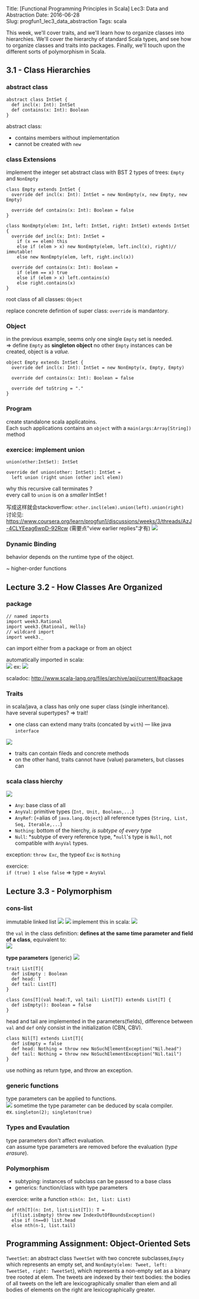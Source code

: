 Title: [Functional Programming Principles in Scala] Lec3: Data and Abstraction 
Date: 2016-06-28    
Slug:  progfun1_lec3_data_abstraction 
Tags: scala    
 
This week, we'll cover traits, and we'll learn how to organize classes into hierarchies. We'll cover the hierarchy of standard Scala types, and see how to organize classes and traits into packages. Finally, we'll touch upon the different sorts of polymorphism in Scala. 
 
3.1 - Class Hierarchies 
----------------------- 
 
### abstract class 
 
	abstract class IntSet { 
	  def incl(x: Int): IntSet 
	  def contains(x: Int): Boolean 
	} 
 
abstract class:  
 
* contains members without implementation 
* cannot be created with ``new`` 
 
 
### class Extensions 
implement the integer set abstract class with BST 
2 types of trees: ``Empty`` and ``NonEmpty`` 
 
	class Empty extends IntSet { 
	  override def incl(x: Int): IntSet = new NonEmpty(x, new Empty, new Empty) 
	 
	  override def contains(x: Int): Boolean = false 
	} 
	 
	class NonEmpty(elem: Int, left: IntSet, right: IntSet) extends IntSet { 
	  override def incl(x: Int): IntSet = 
	    if (x == elem) this 
	    else if (elem > x) new NonEmpty(elem, left.incl(x), right)// immutable! 
	    else new NonEmpty(elem, left, right.incl(x)) 
	 
	  override def contains(x: Int): Boolean = 
	    if (elem == x) true 
	    else if (elem > x) left.contains(x) 
	    else right.contains(x) 
	} 
 
root class of all classes: ``Object`` 
 
replace concrete defintion of super class: ``override`` is mandantory. 
 
### Object 
in the previous example, seems only one single ``Empty`` set is needed.  
⇒ define ``Empty`` as **singleton object** 
no other ``Empty`` instances can be created, object is a *value.* 
 
	object Empty extends IntSet { 
	  override def incl(x: Int): IntSet = new NonEmpty(x, Empty, Empty) 
	 
	  override def contains(x: Int): Boolean = false 
	 
	  override def toString = "." 
	} 
 
 
### Program 
create standalone scala applicatoins.  
Each such applications contains an ``object`` with a ``main(args:Array[String])`` method 
 
### exercice: implement union 
 
``union(other:IntSet): IntSet`` 
 
	override def union(other: IntSet): IntSet = 
	  left union (right union (other incl elem)) 
 
why this recursive call terminates ?  
every call to ``union`` is on a *smaller* IntSet ! 
 
写成这样就会stackoverflow: ``other.incl(elem).union(left).union(right)``  
讨论见: <https://www.coursera.org/learn/progfun1/discussions/weeks/3/threads/AzJ-4CLYEeag6wpD-92Rcw> 
(需要点"view earlier replies"才有) 
![](_images/progfun1_lec3_data_abstraction/pasted_image012.png) 
 
### Dynamic Binding 
behavior depends on the runtime type of the object.  
 
~ higher-order functions 
 
Lecture 3.2 - How Classes Are Organized 
--------------------------------------- 
 
### package 
 
	// named imports 
	import week3.Rational 
	import week3.{Rational, Hello} 
	// wildcard import  
	import week3._ 
 
 
 can import either from a package or from an object 
 
automatically imported in scala:  
![](_images/progfun1_lec3_data_abstraction/pasted_image001.png) 
ex: 
![](_images/progfun1_lec3_data_abstraction/pasted_image002.png) 
 
scaladoc: <http://www.scala-lang.org/files/archive/api/current/#package> 
 
### Traits 
in scala/java, a class has only one super class (single inheritance).  
have several supertypes? ⇒ trait! 
 
 
* one class can extend many traits (concated by ``with``)  — like java ``interface`` 
 
![](_images/progfun1_lec3_data_abstraction/pasted_image003.png) 
 
* traits can contain fileds and concrete methods 
* on the other hand, traits cannot have (value) parameters, but classes can 
 
 
### scala class hierchy 
![](_images/progfun1_lec3_data_abstraction/pasted_image004.png) 
 
* ``Any``: base class of all 
* ``AnyVal``: primitive types (``Int, Unit, Boolean,...``) 
* ``AnyRef``: (=alias of ``java.lang.Object``) all reference types (``String, List, Seq, Iterable,...``) 
* ``Nothing``: bottom of the hierchy, *is subtype of every type* 
* ``Null``: *subtype of every reference type, *``null``'s type is ``Null``, not compatible with ``AnyVal`` types.  
 
exception: ``throw Exc``, the typeof ``Exc`` is ``Nothing`` 
 
exercice:  
``if (true) 1 else false`` ⇒ type = ``AnyVal`` 
 
Lecture 3.3 - Polymorphism 
-------------------------- 
 
### cons-list 
immutable linked list 
![](_images/progfun1_lec3_data_abstraction/pasted_image005.png) 
![](_images/progfun1_lec3_data_abstraction/pasted_image006.png) 
implement this in scala: 
![](_images/progfun1_lec3_data_abstraction/pasted_image007.png) 
 
the ``val`` in the class definition: **defines at the same time parameter and field of a class**, equivalent to:  
![](_images/progfun1_lec3_data_abstraction/pasted_image008.png) 
 
**type parameters** (generic) 
![](_images/progfun1_lec3_data_abstraction/pasted_image009.png) 
 
	trait List[T]{ 
	  def isEmpty : Boolean 
	  def head: T 
	  def tail: List[T] 
	} 
	 
	class Cons[T](val head:T, val tail: List[T]) extends List[T] { 
	  def isEmpty(): Boolean = false 
	} 
 
head and tail are implemented in the parameters(fields), difference between ``val`` and ``def`` only consist in the initialization (CBN, CBV). 
 
	class Nil[T] extends List[T]{ 
	  def isEmpty = false 
	  def head: Nothing = throw new NoSuchElementException("Nil.head") 
	  def tail: Nothing = throw new NoSuchElementException("Nil.tail") 
	} 
 
use nothing as return type, and throw an exception.  
 
### generic functions 
type parameters can be applied to functions.  
![](_images/progfun1_lec3_data_abstraction/pasted_image011.png) 
sometime the type parameter can be deduced by scala compiler.  
ex. ``singleton(2); singleton(true)`` 
 
### Types and Evaulation 
type parameters don't affect evaluation.  
can assume type parameters are removed before the evaluation (*type erasure*).  
 
### Polymorphism 
 
* subtyping: instances of subclass can be passed to a base class 
* generics: function/class with type parameters 
 
 
exercice: write a function ``nth(n: Int, list: List)`` 
 
	def nth[T](n: Int, list:List[T]): T =  
	  if(list.isEmpty) throw new IndexOutOfBoundsException() 
	  else if (n==0) list.head 
	  else nth(n-1, list.tail) 
 
 
Programming Assignment: Object-Oriented Sets 
-------------------------------------------- 
 
``TweetSet``: an abstract class ``TweetSet`` with two concrete subclasses,``Empty`` which represents an empty set, and ``NonEmpty(elem: Tweet, left: TweetSet, right: TweetSet``), which represents a non-empty set as a binary tree rooted at elem. The tweets are indexed by their text bodies: the bodies of all tweets on the left are lexicographically smaller than elem and all bodies of elements on the right are lexicographically greater. 
